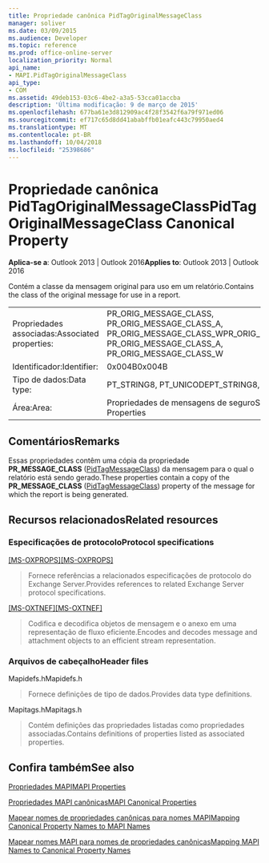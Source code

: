 ```yaml
---
title: Propriedade canônica PidTagOriginalMessageClass
manager: soliver
ms.date: 03/09/2015
ms.audience: Developer
ms.topic: reference
ms.prod: office-online-server
localization_priority: Normal
api_name:
- MAPI.PidTagOriginalMessageClass
api_type:
- COM
ms.assetid: 49deb153-03c6-4be2-a3a5-53cca01accba
description: 'Última modificação: 9 de março de 2015'
ms.openlocfilehash: 677ba61e3d812909ac4f28f3542f6a79f971ed06
ms.sourcegitcommit: ef717c65d8dd41ababffb01eafc443c79950aed4
ms.translationtype: MT
ms.contentlocale: pt-BR
ms.lasthandoff: 10/04/2018
ms.locfileid: "25398686"
---
```

# <a name="pidtagoriginalmessageclass-canonical-property"></a><span data-ttu-id="0f35e-103">Propriedade canônica PidTagOriginalMessageClass</span><span class="sxs-lookup"><span data-stu-id="0f35e-103">PidTagOriginalMessageClass Canonical Property</span></span>

  
  
<span data-ttu-id="0f35e-104">**Aplica-se a**: Outlook 2013 | Outlook 2016</span><span class="sxs-lookup"><span data-stu-id="0f35e-104">**Applies to**: Outlook 2013 | Outlook 2016</span></span> 
  
<span data-ttu-id="0f35e-105">Contém a classe da mensagem original para uso em um relatório.</span><span class="sxs-lookup"><span data-stu-id="0f35e-105">Contains the class of the original message for use in a report.</span></span>
  
|||
|:-----|:-----|
|<span data-ttu-id="0f35e-106">Propriedades associadas:</span><span class="sxs-lookup"><span data-stu-id="0f35e-106">Associated properties:</span></span>  <br/> |<span data-ttu-id="0f35e-107">PR_ORIG_MESSAGE_CLASS, PR_ORIG_MESSAGE_CLASS_A, PR_ORIG_MESSAGE_CLASS_W</span><span class="sxs-lookup"><span data-stu-id="0f35e-107">PR_ORIG_MESSAGE_CLASS, PR_ORIG_MESSAGE_CLASS_A, PR_ORIG_MESSAGE_CLASS_W</span></span>  <br/> |
|<span data-ttu-id="0f35e-108">Identificador:</span><span class="sxs-lookup"><span data-stu-id="0f35e-108">Identifier:</span></span>  <br/> |<span data-ttu-id="0f35e-109">0x004B</span><span class="sxs-lookup"><span data-stu-id="0f35e-109">0x004B</span></span>  <br/> |
|<span data-ttu-id="0f35e-110">Tipo de dados:</span><span class="sxs-lookup"><span data-stu-id="0f35e-110">Data type:</span></span>  <br/> |<span data-ttu-id="0f35e-111">PT_STRING8, PT_UNICODE</span><span class="sxs-lookup"><span data-stu-id="0f35e-111">PT_STRING8, PT_UNICODE</span></span>  <br/> |
|<span data-ttu-id="0f35e-112">Área:</span><span class="sxs-lookup"><span data-stu-id="0f35e-112">Area:</span></span>  <br/> |<span data-ttu-id="0f35e-113">Propriedades de mensagens de seguro</span><span class="sxs-lookup"><span data-stu-id="0f35e-113">Secure Messaging Properties</span></span>  <br/> |
   
## <a name="remarks"></a><span data-ttu-id="0f35e-114">Comentários</span><span class="sxs-lookup"><span data-stu-id="0f35e-114">Remarks</span></span>

<span data-ttu-id="0f35e-115">Essas propriedades contêm uma cópia da propriedade **PR_MESSAGE_CLASS** ([PidTagMessageClass](pidtagmessageclass-canonical-property.md)) da mensagem para o qual o relatório está sendo gerado.</span><span class="sxs-lookup"><span data-stu-id="0f35e-115">These properties contain a copy of the **PR_MESSAGE_CLASS** ([PidTagMessageClass](pidtagmessageclass-canonical-property.md)) property of the message for which the report is being generated.</span></span>
  
## <a name="related-resources"></a><span data-ttu-id="0f35e-116">Recursos relacionados</span><span class="sxs-lookup"><span data-stu-id="0f35e-116">Related resources</span></span>

### <a name="protocol-specifications"></a><span data-ttu-id="0f35e-117">Especificações de protocolo</span><span class="sxs-lookup"><span data-stu-id="0f35e-117">Protocol specifications</span></span>

<span data-ttu-id="0f35e-118">[[MS-OXPROPS]](https://msdn.microsoft.com/library/f6ab1613-aefe-447d-a49c-18217230b148%28Office.15%29.aspx)</span><span class="sxs-lookup"><span data-stu-id="0f35e-118">[[MS-OXPROPS]](https://msdn.microsoft.com/library/f6ab1613-aefe-447d-a49c-18217230b148%28Office.15%29.aspx)</span></span>
  
> <span data-ttu-id="0f35e-119">Fornece referências a relacionados especificações de protocolo do Exchange Server.</span><span class="sxs-lookup"><span data-stu-id="0f35e-119">Provides references to related Exchange Server protocol specifications.</span></span>
    
<span data-ttu-id="0f35e-120">[[MS-OXTNEF]](https://msdn.microsoft.com/library/1f0544d7-30b7-4194-b58f-adc82f3763bb%28Office.15%29.aspx)</span><span class="sxs-lookup"><span data-stu-id="0f35e-120">[[MS-OXTNEF]](https://msdn.microsoft.com/library/1f0544d7-30b7-4194-b58f-adc82f3763bb%28Office.15%29.aspx)</span></span>
  
> <span data-ttu-id="0f35e-121">Codifica e decodifica objetos de mensagem e o anexo em uma representação de fluxo eficiente.</span><span class="sxs-lookup"><span data-stu-id="0f35e-121">Encodes and decodes message and attachment objects to an efficient stream representation.</span></span>
    
### <a name="header-files"></a><span data-ttu-id="0f35e-122">Arquivos de cabeçalho</span><span class="sxs-lookup"><span data-stu-id="0f35e-122">Header files</span></span>

<span data-ttu-id="0f35e-123">Mapidefs.h</span><span class="sxs-lookup"><span data-stu-id="0f35e-123">Mapidefs.h</span></span>
  
> <span data-ttu-id="0f35e-124">Fornece definições de tipo de dados.</span><span class="sxs-lookup"><span data-stu-id="0f35e-124">Provides data type definitions.</span></span>
    
<span data-ttu-id="0f35e-125">Mapitags.h</span><span class="sxs-lookup"><span data-stu-id="0f35e-125">Mapitags.h</span></span>
  
> <span data-ttu-id="0f35e-126">Contém definições das propriedades listadas como propriedades associadas.</span><span class="sxs-lookup"><span data-stu-id="0f35e-126">Contains definitions of properties listed as associated properties.</span></span>
    
## <a name="see-also"></a><span data-ttu-id="0f35e-127">Confira também</span><span class="sxs-lookup"><span data-stu-id="0f35e-127">See also</span></span>



[<span data-ttu-id="0f35e-128">Propriedades MAPI</span><span class="sxs-lookup"><span data-stu-id="0f35e-128">MAPI Properties</span></span>](mapi-properties.md)
  
[<span data-ttu-id="0f35e-129">Propriedades MAPI canônicas</span><span class="sxs-lookup"><span data-stu-id="0f35e-129">MAPI Canonical Properties</span></span>](mapi-canonical-properties.md)
  
[<span data-ttu-id="0f35e-130">Mapear nomes de propriedades canônicas para nomes MAPI</span><span class="sxs-lookup"><span data-stu-id="0f35e-130">Mapping Canonical Property Names to MAPI Names</span></span>](mapping-canonical-property-names-to-mapi-names.md)
  
[<span data-ttu-id="0f35e-131">Mapear nomes MAPI para nomes de propriedades canônicas</span><span class="sxs-lookup"><span data-stu-id="0f35e-131">Mapping MAPI Names to Canonical Property Names</span></span>](mapping-mapi-names-to-canonical-property-names.md)

